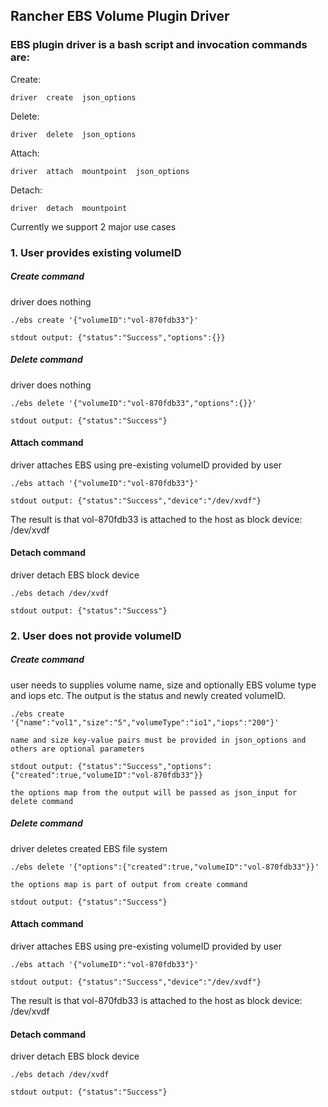 ## Rancher EBS Volume Plugin Driver

### EBS plugin driver is a bash script and invocation commands are:

Create:
```
driver  create  json_options
```

Delete:
```
driver  delete  json_options
```

Attach:
```
driver  attach  mountpoint  json_options
```

Detach:
```
driver  detach  mountpoint
```

Currently we support 2 major use cases

### 1. User provides existing volumeID

##### Create command
driver does nothing

```
./ebs create '{"volumeID":"vol-870fdb33"}'

stdout output: {"status":"Success","options":{}}
```

##### Delete command
driver does nothing

```
./ebs delete '{"volumeID":"vol-870fdb33","options":{}}'

stdout output: {"status":"Success"}
```

#### Attach command
driver attaches EBS using pre-existing volumeID provided by user

```
./ebs attach '{"volumeID":"vol-870fdb33"}'

stdout output: {"status":"Success","device":"/dev/xvdf"}
```

The result is that vol-870fdb33 is attached to the host as block device: /dev/xvdf

#### Detach command
driver detach EBS block device

```
./ebs detach /dev/xvdf

stdout output: {"status":"Success"}
```

### 2. User does not provide volumeID

##### Create command
user needs to supplies volume name, size and optionally EBS volume type and iops etc.
The output is the status and newly created volumeID.

```
./ebs create '{"name":"vol1","size":"5","volumeType":"io1","iops":"200"}'

name and size key-value pairs must be provided in json_options and others are optional parameters

stdout output: {"status":"Success","options":{"created":true,"volumeID":"vol-870fdb33"}}

the options map from the output will be passed as json_input for delete command
```

##### Delete command
driver deletes created EBS file system

```
./ebs delete '{"options":{"created":true,"volumeID":"vol-870fdb33"}}'

the options map is part of output from create command

stdout output: {"status":"Success"}
```

#### Attach command
driver attaches EBS using pre-existing volumeID provided by user

```
./ebs attach '{"volumeID":"vol-870fdb33"}'

stdout output: {"status":"Success","device":"/dev/xvdf"}
```

The result is that vol-870fdb33 is attached to the host as block device: /dev/xvdf

#### Detach command
driver detach EBS block device

```
./ebs detach /dev/xvdf

stdout output: {"status":"Success"}
```